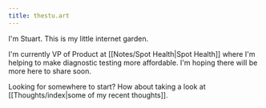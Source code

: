 ```yaml
---
title: thestu.art
---
```



I'm Stuart. This is my little internet garden. 

I'm currently VP of Product at [[Notes/Spot Health|Spot Health]] where I'm helping to make diagnostic testing more affordable. I'm hoping there will be more here to share soon.

Looking for somewhere to start? How about taking a look at [[Thoughts/index|some of my recent thoughts]].